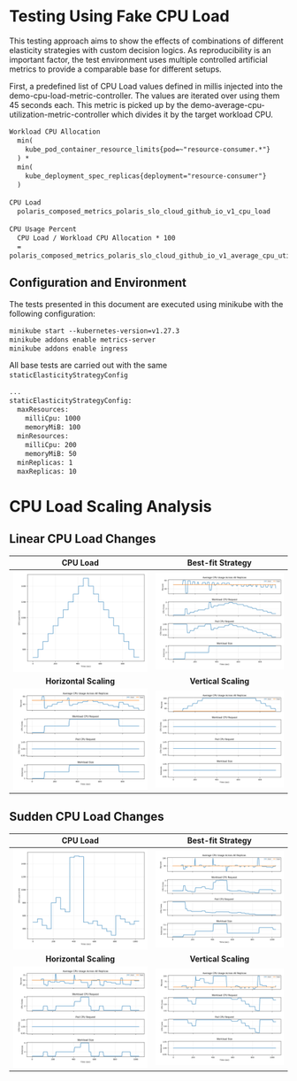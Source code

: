 # Testing Using Fake CPU Load

This testing approach aims to show the effects of combinations of different elasticity strategies with custom decision logics.
As reproducibility is an important factor, the test environment uses multiple controlled artificial metrics to provide a comparable base for different setups.

First, a predefined list of CPU Load values defined in millis injected into the demo-cpu-load-metric-controller. The values are iterated over using them 45 seconds each.
This metric is picked up by the demo-average-cpu-utilization-metric-controller which divides it by the target workload CPU.

    Workload CPU Allocation
      min(
        kube_pod_container_resource_limits{pod=~"resource-consumer.*"}
      ) * 
      min(
        kube_deployment_spec_replicas{deployment="resource-consumer"}
      )

    CPU Load
      polaris_composed_metrics_polaris_slo_cloud_github_io_v1_cpu_load

    CPU Usage Percent
      CPU Load / Workload CPU Allocation * 100
      = polaris_composed_metrics_polaris_slo_cloud_github_io_v1_average_cpu_utilization

## Configuration and Environment

The tests presented in this document are executed using minikube with the following configuration:

    minikube start --kubernetes-version=v1.27.3
    minikube addons enable metrics-server
    minikube addons enable ingress

All base tests are carried out with the same `staticElasticityStrategyConfig`

    ...
    staticElasticityStrategyConfig:
      maxResources:
        milliCpu: 1000
        memoryMiB: 100
      minResources:
        milliCpu: 200
        memoryMiB: 50
      minReplicas: 1
      maxReplicas: 10

# CPU Load Scaling Analysis

## Linear CPU Load Changes

|                     **CPU Load**                     |              **Best-fit Strategy**               | 
|:----------------------------------------------------:|:------------------------------------------------:|
|   ![Linear CPU Load](results/linear/cpu-load.png)    |  ![Best-Fit Logic](results/linear/best-fit.png)  |
|                **Horizontal Scaling**                |               **Vertical Scaling**               |
| ![Horizontal Scaling](results/linear/horizontal.png) | ![Vertical Scaling](results/linear/vertical.png) |

## Sudden CPU Load Changes

|                       **CPU Load**                        |                 **Best-fit Strategy**                 | 
|:---------------------------------------------------------:|:-----------------------------------------------------:|
|   ![Sudden CPU Load](results/sudden_load/cpu-load.png)    |  ![Best-Fit Logic](results/sudden_load/best-fit.png)  |
|                  **Horizontal Scaling**                   |                 **Vertical Scaling**                  |
| ![Horizontal Scaling](results/sudden_load/horizontal.png) | ![Vertical Scaling](results/sudden_load/vertical.png) |
